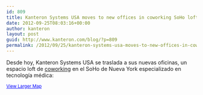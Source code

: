 ```yaml
---
id: 809
title: Kanteron Systems USA moves to new offices in coworking SoHo loft (New York)
date: 2012-09-25T08:03:16+00:00
author: kanteron
layout: post
guid: http://www.kanteron.com/blog/?p=809
permalink: /2012/09/25/kanteron-systems-usa-moves-to-new-offices-in-coworking-soho-loft-new-york/
---
```

<p style="text-align: center">

  <p>
    Desde hoy, Kanteron Systems USA se traslada a sus nuevas oficinas, un espacio loft de <a title="http://blueprinthealth.org/index.php?page=press" href="http://blueprinthealth.org/index.php?page=press" target="_blank">coworking</a> en el SoHo de Nueva York especializado en tecnología médica:
  </p>

  <p>
    <small><a style="color: #0000ff;text-align: left" href="https://maps.google.com/maps?f=q&source=embed&hl=en&geocode=&q=483+Broadway,+New+York,+NY&aq=0&oq=483&sll=40.697488,-73.979681&sspn=0.629909,1.376038&ie=UTF8&hq=&hnear=483+Broadway,+New+York,+10013&ll=40.721672,-73.999939&spn=0.009839,0.021501&t=m&z=14&iwloc=A">View Larger Map</a></small>
  </p>
